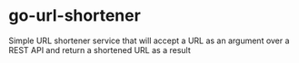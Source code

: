 # go-url-shortener
Simple URL shortener service that will accept a URL as an argument over a REST API and return a shortened URL as a result
